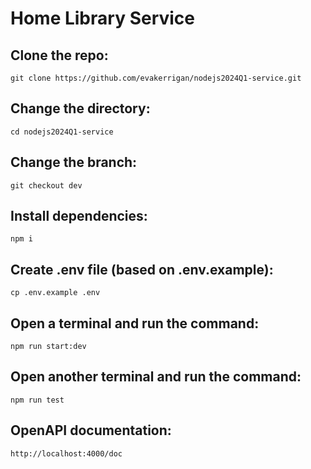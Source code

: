 # Home Library Service

## Clone the repo:

```
git clone https://github.com/evakerrigan/nodejs2024Q1-service.git
```

## Change the directory:

```
cd nodejs2024Q1-service
```

## Change the branch:

```
git checkout dev
```

## Install dependencies:

```
npm i
```

## Create .env file (based on .env.example):

```
cp .env.example .env
```

## Open a terminal and run the command:

```
npm run start:dev
```

## Open another terminal and run the command:

```
npm run test
```

## OpenAPI documentation:

```
http://localhost:4000/doc
```
